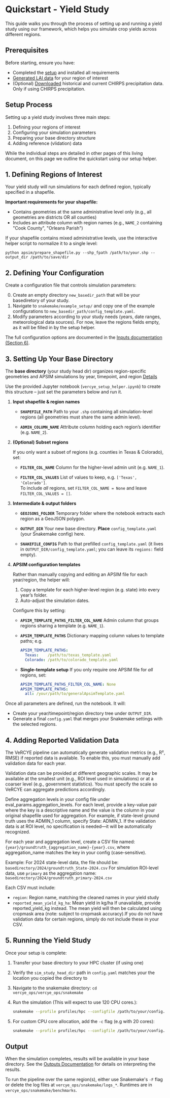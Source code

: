 # Quickstart - Yield Study

This guide walks you through the process of setting up and running a yield study using our framework, which helps you simulate crop yields across different regions.

## Prerequisites

Before starting, ensure you have:

- Completed the [setup](../index.md#Setup) and installed all requirements
- [Generated LAI data](../LAI/running.md) for your region of interest
- (Optional) [Downloaded](metdata.md#chirps) historical and current CHIRPS precipitation data. Only if using CHIRPS precipitation.

## Setup Process

Setting up a yield study involves three main steps:

1. Defining your regions of interest
2. Configuring your simulation parameters
3. Preparing your base directory structure
4. Adding reference (vlidation) data

While the individual steps are detailed in other pages of this living document, on this page we outline the quickstart using our setup helper.

## 1. Defining Regions of Interest

Your yield study will run simulations for each defined region, typically specified in a shapefile.

**Important requirements for your shapefile:**

- Contains geometries at the same administrative level only (e.g., all geometries are districts OR all counties)
- Includes an attribute column with region names (e.g., `NAME_2` containing "Cook County", "Orleans Parish")

If your shapefile contains mixed administrative levels, use the interactive helper script to normalize it to a single level:
```
python apsim/prepare_shapefile.py --shp_fpath /path/to/your.shp --output_dir /path/to/save/dir
```

## 2. Defining Your Configuration

Create a configuration file that controls simulation parameters:

0. Create an empty directory `new_basedir_path` that will be your basediretory of your study.
1. Navigate to `snakemake/example_setup/` and copy one of the example configurations to `new_basedir_path/config_template.yaml`.
2. Modify parameters according to your study needs (years, date ranges, meteorological data sources). For now, leave the regions fields empty, as it will be filled in by the setup helper.

The full configuration options are documented in the [Inputs documentation (Section 6)](inputs.md#6-Snakemake-Configuration).

## 3. Setting Up Your Base Directory

The **base directory** (your study head dir) organizes region-specific geometries and APSIM simulations by year, timepoint, and region [Details](inputs.md)

Use the provided Jupyter notebook (`vercye_setup_helper.ipynb`) to create this structure – just set the parameters below and run it.

1. **Input shapefile & region names**

    - **`SHAPEFILE_PATH`**  Path to your `.shp` containing all simulation-level regions (all geometries must share the same admin level).

    - **`ADMIN_COLUMN_NAME`**  Attribute column holding each region’s identifier (e.g. `NAME_2`).

2. **(Optional) Subset regions**

    If you only want a subset of regions (e.g. counties in Texas & Colorado), set:

    - **`FILTER_COL_NAME`** Column for the higher-level admin unit (e.g. `NAME_1`).

    - **`FILTER_COL_VALUES`** List of values to keep, e.g. `['Texas', 'Colorado']`.  
      To include *all* regions, set `FILTER_COL_NAME = None` and leave `FILTER_COL_VALUES = []`.

3. **Intermediate & output folders**

    - **`GEOJSONS_FOLDER`** Temporary folder where the notebook extracts each region as a GeoJSON polygon.

    - **`OUTPUT_DIR`** Your new base directory. **Place** `config_template.yaml` (your Snakemake config) here.

    - **`SNAKEFILE_CONFIG`** Path to that prefilled `config_template.yaml` (it lives in `OUTPUT_DIR/config_template.yaml`; you can leave its `regions:` field empty).

4. **APSIM configuration templates**

    Rather than manually copying and editing an APSIM file for each year/region, the helper will:

    1. Copy a template for each higher-level region (e.g. state) into every year’s folder.  
    2. Auto-adjust the simulation dates.

    Configure this by setting:

    - **`APSIM_TEMPLATE_PATHS_FILTER_COL_NAME`** Admin column that groups regions sharing a template (e.g. `NAME_1`).

    - **`APSIM_TEMPLATE_PATHS`** Dictionary mapping column values to template paths; e.g.  
      ```yaml
      APSIM_TEMPLATE_PATHS:
        Texas:    /path/to/texas_template.yaml
        Colorado: /path/to/colorado_template.yaml
      ```

    - **Single-template setup** If you only require one APSIM file for *all* regions, set:  
      ```yaml
      APSIM_TEMPLATE_PATHS_FILTER_COL_NAME: None
      APSIM_TEMPLATE_PATHS:
        all: /your/path/to/generalApsimTemplate.yaml
      ```



Once all parameters are defined, run the notebook. It will:

- Create your year/timepoint/region directory tree under `OUTPUT_DIR`.  
- Generate a final `config.yaml` that merges your Snakemake settings with the selected regions.

## 4. Adding Reported Validation Data

The VeRCYE pipeline can automatically generate validation metrics (e.g., R², RMSE) if reported data is available. To enable this, you must manually add validation data for each year.

Validation data can be provided at different geographic scales. It may be available at the smallest unit (e.g., ROI level used in simulations) or at a coarser level (e.g., government statistics). You must specify the scale so VeRCYE can aggregate predictions accordingly.

Define aggregation levels in your config file under eval_params.aggregation_levels. For each level, provide a key-value pair where the key is a descriptive name and the value is the column in your original shapefile used for aggregation. For example, if state-level ground truth uses the ADMIN_1 column, specify State: ADMIN_1. If the validation data is at ROI level, no specification is needed—it will be automatically recognized.

For each year and aggregation level, create a CSV file named: `{year}/groundtruth_{aggregation_name}-{year}.csv`, where aggregation_name matches the key in your config (case-sensitive).

Example: For 2024 state-level data, the file should be: `basedirectory/2024/groundtruth_State-2024.csv`
For simulation ROI-level data, use `primary` as the aggregation name: `basedirectory/2024/groundtruth_primary-2024.csv`

Each CSV must include:

- `region`: Region name, matching the cleaned names in your yield study
- `reported_mean_yield_kg_ha`: Mean yield in kg/ha
If unavailable, provide reported_yield_kg instead. The mean yield will then be calculated using cropmask area (note: subject to cropmask accuracy).If you do not have validation data for certain regions, simply do not include these in your CSV.


## 5. Running the Yield Study

Once your setup is complete:

1. Transfer your base directory to your HPC cluster (if using one)
2. Verify the `sim_study_head_dir` path in `config.yaml` matches your the location you copied the directory to
3. Navigate to the snakemake directory: `cd vercye_ops/vercye_ops/snakemake`
4. Run the simulation (This will expect to use 120 CPU cores.):
   ```bash
   snakemake --profile profiles/hpc --configfile /path/to/your/config.yaml
   ```

5. For custom CPU core allocation, add the `-c` flag (e.g with 20 cores):
   ```bash
   snakemake --profile profiles/hpc --configfile /path/to/your/config.yaml -c 20
   ```

## Output

When the simulation completes, results will be available in your base directory. See the [Outputs Documentation](outputs.md) for details on interpreting the results.

To run the pipeline over the same region(s), either use Snakemake's `-F` flag or delete the log files at `vercye_ops/snakemake/logs_*`. Runtimes are in `vercye_ops/snakemake/benchmarks`.